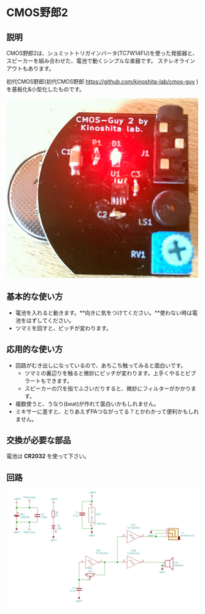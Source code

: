 # CMOS野郎2
## 説明
CMOS野郎2は、シュミットトリガインバータ(TC7W14FU)を使った発振器と、スピーカーを組み合わせた、電池で動くシンプルな楽器です。
ステレオラインアウトもあります。

初代CMOS野郎(初代CMOS野郎
https://github.com/kinoshita-lab/cmos-guy )を基板化&小型化したものです。

![CMOS野郎2](./image.JPG)


## 基本的な使い方
- 電池を入れると動きます。**向きに気をつけてください。**使わない時は電池をはずしてください。
- ツマミを回すと、ピッチが変わります。

## 応用的な使い方
- 回路がむき出しになっているので、あちこち触ってみると面白いです。
    - ツマミの裏辺りを触ると微妙にピッチが変わります。上手くやるとビブラートもできます。
    - スピーカーの穴を指でふさいだりすると、微妙にフィルターがかかります。
- 複数使うと、うなり(beat)が作れて面白いかもしれません。
- ミキサーに差すと、とりあえずPAつながってる？とかわかって便利かもしれません。

## 交換が必要な部品
電池は **CR2032** を使って下さい。

## 回路
![CMOS野郎2の回路図](./schematic.png)
